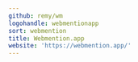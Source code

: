 ```yaml
---
github: remy/wm
logohandle: webmentionapp
sort: webmention
title: Webmention.app
website: 'https://webmention.app/'
---
```

